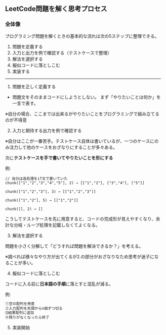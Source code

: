 ## LeetCode問題を解く思考プロセス

### 全体像
プログラミング問題を解くときの基本的な流れは次の5ステップに整理できる。

1. 問題を定義する
2. 入力と出力を例で確認する（テストケースで整理）
3. 解法を選択する
4. 擬似コードに落としこむ
5. 実装する

---
1. 問題を正しく定義する

- 問題文をそのままコードにしようとしない。
まず「やりたいことは何か」を一言で表す。

※自分の場合、ここまでは出来るがやりたいことをプログラミングで組み立てるのが不得意

2. 入力と期待する出力を例で確認する

※自分はここが一番苦手。テストケース自体は書いているが、一つのケースにのみ注力して他のケースをおざなりにすることが多々ある。

次に**テストケースを手で書いてやりたいことを形にする**

例:
```JS
// 自分は各処理をif文で書いていた
chunk(["1","2","3","4","5"], 2) → [["1","2"], ["3","4"], ["5"]]

chunk(["1","2","3"], 3) → [["1","2","3"]]

chunk(["1","2"], 5) → [["1","2"]]

chunk([], 2) → []
```

こうしてテストケースを先に用意すると、コードの完成形が見えやすくなり、余計な分岐・ループ処理を記載しなくてよくなる。

3. 解法を選択する

問題を小さく分解して「どうすれば問題を解決できるか？」を考える。

※調べれば様々なやり方が出てくるが2.の部分がおざなりなため思考が迷子になることが多い。

4. 擬似コードに落としこむ

コードに入る前に**日本語の手順**に落とすと混乱が減る。

例:
```md
➀空の配列を用意
➁入力配列を先頭からn個ずつ切る
➂結果配列に追加
➃残りがなくなったら終了
```
5. 実装開始